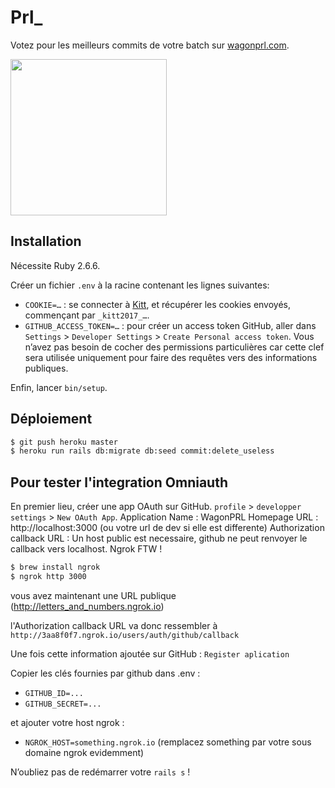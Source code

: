 # Prl_

Votez pour les meilleurs commits de votre batch sur [wagonprl.com](https://www.wagonprl.com/).

<a href="https://www.wagonprl.com/"><img src="https://raw.githubusercontent.com/lewagon/fullstack-images/master/uikit/logo.png" width="250" /></a>

## Installation

Nécessite Ruby 2.6.6.

Créer un fichier `.env` à la racine contenant les lignes suivantes:

- `COOKIE=…` : se connecter à [Kitt](https://kitt.lewagon.com/), et récupérer
  les cookies envoyés, commençant par `_kitt2017_…`.
- `GITHUB_ACCESS_TOKEN=…` : pour créer un access token GitHub, aller dans
  `Settings` > `Developer Settings` > `Create Personal access token`.
  Vous n’avez pas besoin de cocher des permissions particulières car cette clef
  sera utilisée uniquement pour faire des requêtes vers des informations
  publiques.

Enfin, lancer `bin/setup`.


## Déploiement

```sh
$ git push heroku master
$ heroku run rails db:migrate db:seed commit:delete_useless
```

## Pour tester l'integration Omniauth

En premier lieu, créer une app OAuth sur GitHub. `profile` > `developper settings` > `New OAuth App`.
Application Name : WagonPRL
Homepage URL : http://localhost:3000 (ou votre url de dev si elle est differente)
Authorization callback URL : Un host public est necessaire, github ne peut renvoyer le callback vers localhost. Ngrok FTW !

```sh
$ brew install ngrok
$ ngrok http 3000
```

vous avez maintenant une URL publique (http://letters_and_numbers.ngrok.io)

l'Authorization callback URL va donc ressembler à
`http://3aa8f0f7.ngrok.io/users/auth/github/callback`

Une fois cette information ajoutée sur GitHub : `Register aplication`

Copier les clés fournies par github dans .env :
- `GITHUB_ID=...`
- `GITHUB_SECRET=...`

et ajouter votre host ngrok :

- `NGROK_HOST=something.ngrok.io` (remplacez something par votre sous domaine ngrok evidemment)

N’oubliez pas de redémarrer votre `rails s` !
